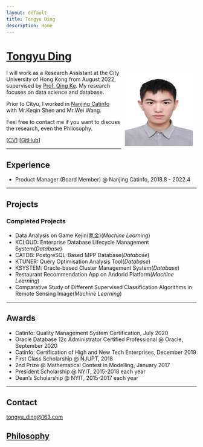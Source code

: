 ```yaml
---
layout: default
title: Tongyu Ding
description: Home
---
```


# [Tongyu Ding](/index.md)
<img src="/static/dty.jpg" alt="TY" style="width: 180px; height: 192px; float: right; margin: 10px"/>

I will work as a Research Assistant at the City University of Hong Kong from August 2022, supervised by [Prof. Qing Ke](https://qke.github.io/). My research focuses on data science and database.

Prior to Cityu, I worked in [Nanjing Catinfo](https://www.catinfo.cn/) with Mr.Keqin Shen and Mr.Wei Wang.

Feel free to contact me if you want to discuss the research, even the Philosophy.


[[CV](/ding_cv.pdf)] [[GitHub](https://github.com/tongyuding)]

---

## Experience

- Product Manager (Board Member) @ Nanjing Catinfo, 2018.8 - 2022.4

---

## Projects

### Completed Projects

- Data Analysis on Game Kejin(氪金)(_Machine Learning_)
- KCLOUD: Enterprise Database Lifecycle Management System(_Database_)
- CATDB:  PostgreSQL-Based MPP Database(_Database_)
- KTUNER: Query Optimisation Analysis Tool(_Database_)
- KSYSTEM: Oracle-based Cluster Management System(_Database_)
- Restaurant Recommendation App on Andorid Platform(_Machine Learning_)
- Comparative Study of Different Supervised Classification Algorithms in Remote Sensing Image(_Machine Learning_)

---

## Awards

- Catinfo: Quality Management System Certification, July 2020
- Oracle Database 12c Administrator Certified Professional @ Oracle, September 2020
- Catinfo: Certification of High and New Tech Enterprises, December 2019
- First Class Scholarship @ NJUPT, 2018
- 2nd Prize @ Mathematical Contest in Modelling, January 2017
- President Scholarship @ NYIT, 2015-2018 each year
- Dean’s Scholarship @ NYIT, 2015-2017 each year

---

## Contact

tongyu_ding@163.com

## [Philosophy](/notes.md)
